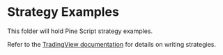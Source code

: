 # Strategy Examples

This folder will hold Pine Script strategy examples.

Refer to the [TradingView documentation](https://www.tradingview.com/pine-script-docs/) for details on writing strategies.
